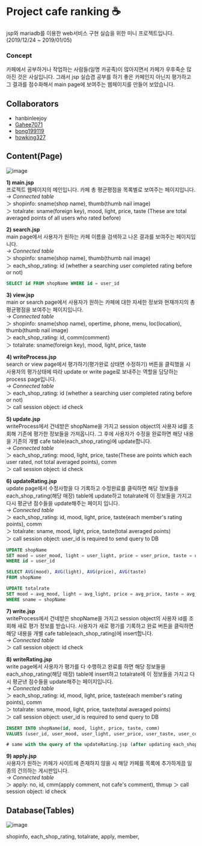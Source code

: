 # Project cafe ranking :coffee:

jsp와 mariadb를 이용한 web서비스 구현 실습을 위한 미니 프로젝트입니다.  
(2019/12/24 ~ 2019/01/05)

### Concept
카페에서 공부하거나 작업하는 사람들(일명 카공족)이 많아지면서 카페가 우후죽순 많아진 것은 사실입니다. 그래서 jsp 실습겸 공부를 하기 좋은 카페인지 아닌지 평가하고 그 결과를 점수화해서 main page에 보여주는 웹페이지를 만들어 보았습니다.

## Collaborators

- hanbinleejoy
- [Gahee7071](https://github.com/Gahee707l)  
- [bong199119](https://github.com/bong199119)  
- [howking327](https://github.com/howking327)

## Content(Page)

![image](https://user-images.githubusercontent.com/41675375/72218268-93328580-357c-11ea-86b6-013856fb4de2.png)

**1) main.jsp**  
프로젝트 웹페이지의 메인입니다. 카페 총 평균평점을 목록별로 보여주는 페이지입니다.  
*→ Connected table*  
  ＞ shopinfo: sname(shop name), thumb(thumb nail image)  
  ＞ totalrate: sname(foreign key), mood, light, price, taste (These are total averaged points of all users who rated before)

**2) search.jsp**  
main page에서 사용자가 원하는 카페 이름을 검색하고 나온 결과를 보여주는 페이지입니다.  
*→ Connected table*  
  ＞ shopinfo: sname(shop name), thumb(thumb nail image)  
  ＞ each_shop_rating: id (whether a searching user completed rating before or not)
  ```sql
  SELECT id FROM shopName WHERE id = user_id
  ```
  
**3) view.jsp**  
main or search page에서 사용자가 원하는 카페에 대한 자세한 정보와 현재까지의 총 평균평점을 보여주는 페이지입니다.  
*→ Connected table*  
  ＞ shopinfo: sname(shop name), opertime, phone, menu, loc(location), thumb(thumb nail image)  
  ＞ each_shop_rating: id, comm(comment)  
  ＞ totalrate: sname(foreign key), mood, light, price, taste

**4) writeProcess.jsp**  
search or view page에서 평가하기(평가완료 상태면 수정하기) 버튼을 클릭했을 시 사용자의 평가상태에 따라 update or write page로 보내주는 역할을 담당하는 process page입니다.  
*→ Connected table*  
  ＞ each_shop_rating: id (whether a searching user completed rating before or not)  
  ＞ call session object: id check 

**5) update.jsp**  
writeProcess에서 건네받은 shopName을 가지고 session object의 사용자 id를 조회해 기존에 평가한 정보들을 가져옵니다. 그 후에 사용자가 수정을 완료하면 해당 내용을 기존의 개별 cafe table(each_shop_rating)에 update합니다.  
*→ Connected table*  
  ＞ each_shop_rating: mood, light, price, taste(These are points which each user rated, not total averaged points), comm  
  ＞ call session object: id check

**6) updateRating.jsp**  
update page에서 수정사항을 다 기록하고 수정완료를 클릭하면 해당 정보들을 each_shop_rating(해당 매장) table에 update하고 totalrate에 이 정보들을 가지고 다시 평균낸 점수들을 update해주는 페이지 입니다.  
*→ Connected table*  
  ＞ each_shop_rating: id, mood, light, price, taste(each member's rating points), comm  
  ＞ totalrate: sname, mood, light, price, taste(total averaged points)  
  ＞ call session object: user_id is required to send query to DB
  ```sql
  UPDATE shopName 
  SET mood = user_mood, light = user_light, price = user_price, taste = user_taste
  WHERE id = user_id
  
  SELECT AVG(mood), AVG(light), AVG(price), AVG(taste)
  FROM shopName
  
  UPDATE totalrate
  SET mood = avg_mood, light = avg_light, price = avg_price, taste = avg_taste
  WHERE sname = shopName
  ```
 
**7) write.jsp**  
writeProcess에서 건네받은 shopName을 가지고 session object의 사용자 id를 조회해 새로 평가 정보를 받습니다. 사용자가 새로 평가를 기록하고 완료 버튼을 클릭하면 해당 내용을 개별 cafe table(each_shop_rating)에 insert합니다.  
*→ Connected table*  
  ＞ call session object: id check

**8) writeRating.jsp**  
write page에서 사용자가 평가를 다 수행하고 완료를 하면 해당 정보들을 each_shop_rating(해당 매장) table에 insert하고 totalrate에 이 정보들을 가지고 다시 평균낸 점수들을 update해주는 페이지입니다.  
*→ Connected table*  
  ＞ each_shop_rating: id, mood, light, price, taste(each member's rating points), comm  
  ＞ totalrate: sname, mood, light, price, taste(total averaged points)  
  ＞ call session object: user_id is required to send query to DB
  ```sql
  INSERT INTO shopName(id, mood, light, price, taste, comm)
  VALUES (user_id, user_mood, user_light, user_price, user_taste, user_comm)
  
  # same with the query of the updateRating.jsp (after updating each_shop_rating table)
  ```
  
**9) apply.jsp**  
사용자가 원하는 카페가 사이트에 존재하지 않을 시 해당 카페를 목록에 추가하게끔 일종의 건의하는 게시판입니다.  
*→ Connected table*  
  ＞ apply: no, id, cmm(apply comment, not cafe's comment), thmup
  ＞ call session object: id check
  
## Database(Tables)

![image](https://user-images.githubusercontent.com/41675375/72217965-7e53f300-3578-11ea-9922-550407d6e225.png)

shopinfo, each_shop_rating, totalrate, apply, member, 

